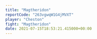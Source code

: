 ```yaml
---
title: "Magtheridon"
reportCode: "263vgwqW1G4jMVXT"
player: "Cheston"
fight: "Magtheridon"
date: 2021-07-15T18:53:21.415000+00:00
---
```

